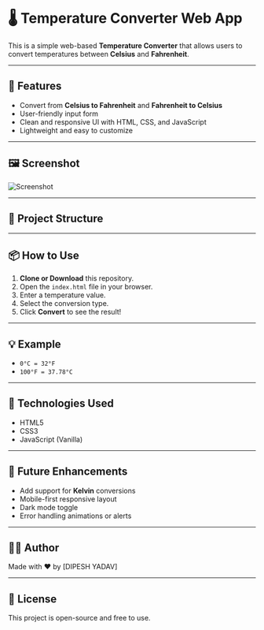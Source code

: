 # 🌡️ Temperature Converter Web App

This is a simple web-based **Temperature Converter** that allows users to convert temperatures between **Celsius** and **Fahrenheit**.

---

## 🚀 Features

- Convert from **Celsius to Fahrenheit** and **Fahrenheit to Celsius**
- User-friendly input form
- Clean and responsive UI with HTML, CSS, and JavaScript
- Lightweight and easy to customize

---

## 🖼️ Screenshot

![Screenshot](screenshot.png) <!-- Add a screenshot image in the project directory -->

---

## 📁 Project Structure


---

## 📦 How to Use

1. **Clone or Download** this repository.
2. Open the `index.html` file in your browser.
3. Enter a temperature value.
4. Select the conversion type.
5. Click **Convert** to see the result!

---

## 💡 Example

- `0°C = 32°F`
- `100°F = 37.78°C`

---

## 🔧 Technologies Used

- HTML5
- CSS3
- JavaScript (Vanilla)

---

## 📌 Future Enhancements

- Add support for **Kelvin** conversions
- Mobile-first responsive layout
- Dark mode toggle
- Error handling animations or alerts

---

## 🧑‍💻 Author

Made with ❤️ by [DIPESH YADAV]

---

## 📄 License

This project is open-source and free to use.

